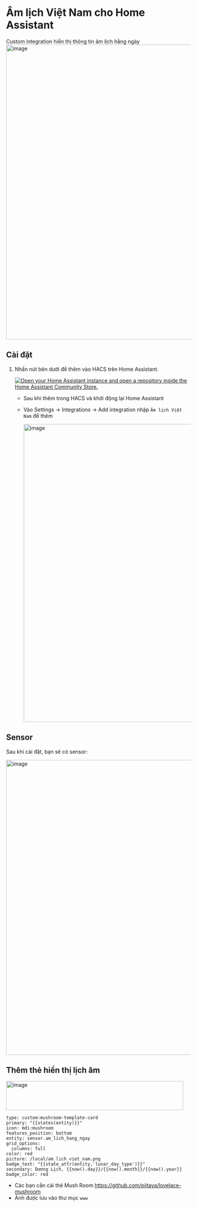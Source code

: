 # Âm lịch Việt Nam cho Home Assistant

Custom integration hiển thị thông tin âm lịch hằng ngày
<img width="733" height="802" alt="image" src="https://github.com/user-attachments/assets/e6bcaf30-2ee2-4930-8194-5447d28efb30" />



## Cài đặt


1. Nhấn nút bên dưới để thêm vào HACS trên Home Assistant.

   [![Open your Home Assistant instance and open a repository inside the Home Assistant Community Store.](https://my.home-assistant.io/badges/hacs_repository.svg)](https://my.home-assistant.io/redirect/hacs_repository/?owner=khaisilk1910&repository=am-lich-viet-nam&category=integration)

   - Sau khi thêm trong HACS và khởi động lại Home Assistant
     
   - Vào Settings -> Integrations -> Add integration nhập `Âm lịch Việt Nam` để thêm
  
     <img width="633" height="810" alt="image" src="https://github.com/user-attachments/assets/6d1baaaf-444f-4405-8559-1a78cccfb672" />


## Sensor

Sau khi cài đặt, bạn sẽ có sensor:

<img width="733" height="802" alt="image" src="https://github.com/user-attachments/assets/78d81e97-8391-4512-bafb-bff8b34b26f8" />


## Thêm thẻ hiển thị lịch âm 

<img width="483" height="79" alt="image" src="https://github.com/user-attachments/assets/53fc11e0-b090-4ce3-8cbd-e37bf4541e76" />

```
type: custom:mushroom-template-card
primary: "{{states(entity)}}"
icon: mdi:mushroom
features_position: bottom
entity: sensor.am_lich_hang_ngay
grid_options:
  columns: full
color: red
picture: /local/am_lich_viet_nam.png
badge_text: "{{state_attr(entity,'lunar_day_type')}}"
secondary: Dương Lịch, {{now().day}}/{{now().month}}/{{now().year}}
badge_color: red

```

- Các bạn cần cài thẻ Mush Room https://github.com/piitaya/lovelace-mushroom
- Ảnh được lưu vào thư mục `www`
  

